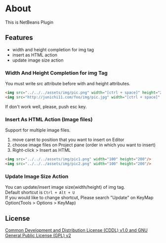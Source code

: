 # About
This is NetBeans Plugin

## Features

- width and height completion for img tag
- insert as HTML action
- update image size action

### Width And Height Completion for img Tag
You must write src attribute before with and height attributes.

```html
<img src="../../../assets/img/pic.png" width="[ctrl + space]" height="200"/>
<img src="http://junichi11.com/foo/img/pic.jpg" width="[ctrl + space]" />
```
If don't work well, please, push esc key.

### Insert As HTML Action (Image files)
Support for multiple image files.

1. move caret to position that you want to insert on Editor
2. choose image files on Project pane (order in which you want to insert)
3. Right-click > Insert as HTML

```html
<img src="../../../assets/img/pic1.png" width="100" height="200"/>
<img src="../../../assets/img/pic2.png" width="100" height="200"/>
```

### Update Image Size Action
You can update/insert image size(width/height) of img tag.  
Default shortcut is `Ctrl + Alt + U`  
If you would like to change shortcut, Please search "Update" on KeyMap Option(Tools > Options > KeyMap)

## License
[Common Development and Distribution License (CDDL) v1.0 and GNU General Public License (GPL) v2](http://netbeans.org/cddl-gplv2.html)